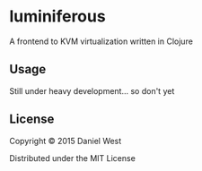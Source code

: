 # luminiferous

A frontend to KVM virtualization written in Clojure

## Usage

Still under heavy development... so don't yet

## License

Copyright © 2015 Daniel West

Distributed under the MIT License
